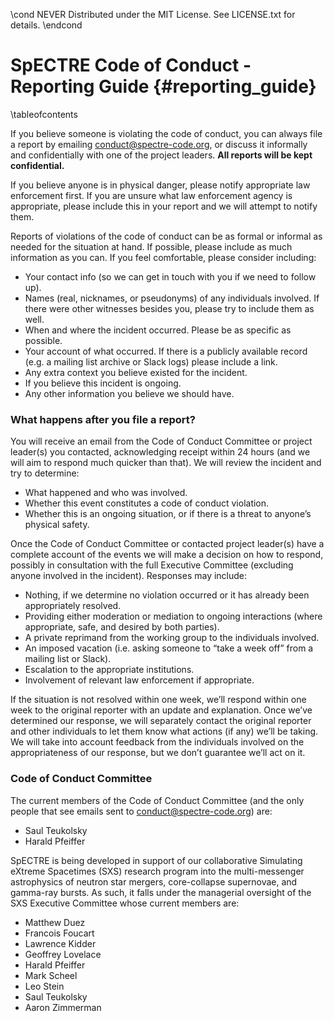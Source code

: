 \cond NEVER
Distributed under the MIT License.
See LICENSE.txt for details.
\endcond
# SpECTRE Code of Conduct - Reporting Guide {#reporting_guide}

\tableofcontents

If you believe someone is violating the code of conduct, you can
always file a report by emailing conduct@spectre-code.org, or discuss
it informally and confidentially with one of the project leaders.
**All reports will be kept confidential.**

If you believe anyone is in physical danger, please notify appropriate
law enforcement first. If you are unsure what law enforcement agency
is appropriate, please include this in your report and we will attempt
to notify them.

Reports of violations of the code of conduct can be as formal or
informal as needed for the situation at hand. If possible, please
include as much information as you can. If you feel comfortable,
please consider including:
- Your contact info (so we can get in touch with you if we need to
  follow up).
- Names (real, nicknames, or pseudonyms) of any individuals
involved. If there were other witnesses besides you, please try to
include them as well.
- When and where the incident occurred. Please be as specific as
  possible.
- Your account of what occurred. If there is a publicly available
record (e.g. a mailing list archive or Slack logs) please include a
link.
- Any extra context you believe existed for the incident.
- If you believe this incident is ongoing.
- Any other information you believe we should have.

### What happens after you file a report?

You will receive an email from the Code of Conduct Committee or
project leader(s) you contacted, acknowledging receipt within 24 hours
(and we will aim to respond much quicker than that). We will review
the incident and try to determine:
- What happened and who was involved.
- Whether this event constitutes a code of conduct violation.
- Whether this is an ongoing situation, or if there is a threat to
  anyone’s physical safety.

Once the Code of Conduct Committee or contacted project leader(s) have
a complete account of the events we will make a decision on how to
respond, possibly in consultation with the full Executive Committee
(excluding anyone involved in the incident). Responses may include:
- Nothing, if we determine no violation occurred or it has already
  been appropriately resolved.
- Providing either moderation or mediation to ongoing interactions
  (where appropriate, safe, and desired by both parties).
- A private reprimand from the working group to the individuals
  involved.
- An imposed vacation (i.e. asking someone to “take a week off” from a
  mailing list or Slack).
- Escalation to the appropriate institutions.
- Involvement of relevant law enforcement if appropriate.

If the situation is not resolved within one week, we’ll respond within
one week to the original reporter with an update and explanation.
Once we’ve determined our response, we will separately contact the
original reporter and other individuals to let them know what actions
(if any) we’ll be taking. We will take into account feedback from the
individuals involved on the appropriateness of our response, but we
don’t guarantee we’ll act on it.

### Code of Conduct Committee

The current members of the Code of Conduct Committee (and the only
people that see emails sent to conduct@spectre-code.org) are:
- Saul Teukolsky
- Harald Pfeiffer

SpECTRE is being developed in support of our collaborative Simulating
eXtreme Spacetimes (SXS) research program into the multi-messenger
astrophysics of neutron star mergers, core-collapse supernovae, and
gamma-ray bursts.  As such, it falls under the managerial oversight of
the SXS Executive Committee whose current members are:
- Matthew Duez
- Francois Foucart
- Lawrence Kidder
- Geoffrey Lovelace
- Harald Pfeiffer
- Mark Scheel
- Leo Stein
- Saul Teukolsky
- Aaron Zimmerman

